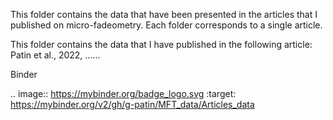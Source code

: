 
This folder contains the data that have been presented in the articles that I published on micro-fadeometry. Each folder corresponds to a single article.



This folder contains the data that I have published in the following article: Patin et al., 2022, ......

Binder

.. image:: https://mybinder.org/badge_logo.svg :target: https://mybinder.org/v2/gh/g-patin/MFT_data/Articles_data

